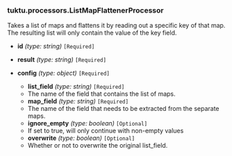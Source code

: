 ### tuktu.processors.ListMapFlattenerProcessor
Takes a list of maps and flattens it by reading out a specific key of that map. The resulting list will only contain the value of the key field.

  * **id** *(type: string)* `[Required]`

  * **result** *(type: string)* `[Required]`

  * **config** *(type: object)* `[Required]`

    * **list_field** *(type: string)* `[Required]`
    - The name of the field that contains the list of maps.
 
    * **map_field** *(type: string)* `[Required]`
    - The name of the field that needs to be extracted from the separate maps.
 
    * **ignore_empty** *(type: boolean)* `[Optional]`
    - If set to true, will only continue with non-empty values
 
    * **overwrite** *(type: boolean)* `[Optional]`
    - Whether or not to overwrite the original list_field.
 
